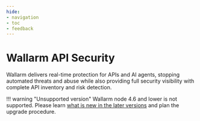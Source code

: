 ```yaml
---
hide:
- navigation
- toc
- feedback
---
```


# Wallarm API Security

Wallarm delivers real-time protection for APIs and AI agents, stopping automated threats and abuse while also providing full security visibility with complete API inventory and risk detection.

!!! warning "Unsupported version"
    Wallarm node 4.6 and lower is not supported. Please learn [what is new in the later versions](/updating-migrating/what-is-new/) and plan the upgrade procedure.
